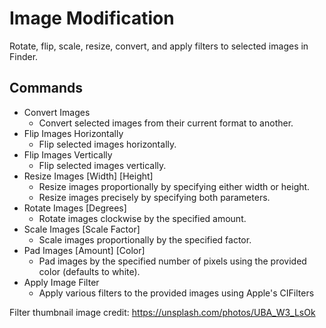 # Image Modification

Rotate, flip, scale, resize, convert, and apply filters to selected images in Finder.

## Commands

- Convert Images
    - Convert selected images from their current format to another.
- Flip Images Horizontally
    - Flip selected images horizontally.
- Flip Images Vertically
    - Flip selected images vertically.
- Resize Images [Width] [Height]
    - Resize images proportionally by specifying either width or height.
    - Resize images precisely by specifying both parameters.
- Rotate Images [Degrees]
    - Rotate images clockwise by the specified amount.
- Scale Images [Scale Factor]
    - Scale images proportionally by the specified factor.
- Pad Images [Amount] [Color]
    - Pad images by the specified number of pixels using the provided color (defaults to white).
- Apply Image Filter
    - Apply various filters to the provided images using Apple's CIFilters

Filter thumbnail image credit: https://unsplash.com/photos/UBA_W3_LsOk